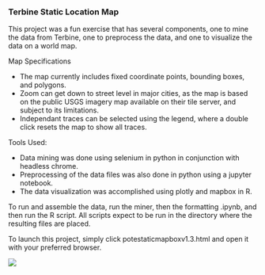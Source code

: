### Terbine Static Location Map

This project was a fun exercise that has several components, one to mine the data from Terbine, one to preprocess the data, and one to visualize the data on a world map.


Map Specifications
- The map currently includes fixed coordinate points, bounding boxes, and polygons.
- Zoom can get down to street level in major cities, as the map is based on the public USGS imagery map available on their tile server, and subject to its limitations.
- Independant traces can be selected using the legend, where a double click resets the map to show all traces.

Tools Used:
- Data mining was done using selenium in python in conjunction with headless chrome.
- Preprocessing of the data files was also done in python using a jupyter notebook.
- The data visualization was accomplished using plotly and mapbox in R.

To run and assemble the data, run the miner, then the formatting .ipynb, and then run the R script. 
All scripts expect to be run in the directory where the resulting files are placed.

To launch this project, simply click potestaticmapboxv1.3.html and open it with your preferred browser.

![](mapex2.gif)
